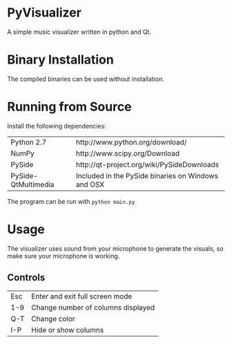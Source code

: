 PyVisualizer
============

A simple music visualizer written in python and Qt.



Binary Installation
===================
The compiled binaries can be used without installation.

Running from Source
===================
Install the following dependencies:
<table>
<tr><td>Python 2.7</td><td>http://www.python.org/download/</td></tr>
<tr><td>NumPy</td><td>http://www.scipy.org/Download</td></tr>
<tr><td>PySide</td><td>http://qt-project.org/wiki/PySideDownloads</td></tr>
<tr><td>PySide-QtMultimedia</td><td>Included in the PySide binaries on Windows and OSX</td></tr>
</table>

The program can be run with `python main.py`

Usage
=====
The visualizer uses sound from your microphone to generate the visuals,
so make sure your microphone is working.

Controls
--------
<table>
<tr><td>Esc</td><td>Enter and exit full screen mode</td></tr>
<tr><td>1-9</td><td>Change number of columns displayed</td></tr>
<tr><td>Q-T</td><td>Change color</td></tr>
<tr><td>I-P</td><td>Hide or show columns</td></tr>
</table>

